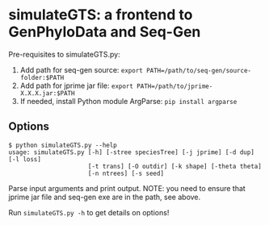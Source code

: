 # simulateGTS: a frontend to GenPhyloData and Seq-Gen

Pre-requisites to simulateGTS.py:

1. Add path for seq-gen source:  `export PATH=/path/to/seq-gen/source-folder:$PATH`
2. Add path for jprime jar file: `export PATH=/path/to/jprime-X.X.X.jar:$PATH `
3. If needed, install Python module ArgParse: `pip install argparse`

## Options

``` 
$ python simulateGTS.py --help
usage: simulateGTS.py [-h] [-stree speciesTree] [-j jprime] [-d dup] [-l loss]
                      [-t trans] [-O outdir] [-k shape] [-theta theta]
                      [-n ntrees] [-s seed]
```
Parse input arguments and print output. NOTE: you need to ensure that
jprime jar file and seq-gen exe are in the path, see above.

Run `simulateGTS.py -h` to get details on options!


